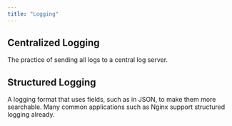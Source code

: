 ```yaml
---
title: "Logging"
---
```


## Centralized Logging

The practice of sending all logs to a central log server.

## Structured Logging

A logging format that uses fields, such as in JSON, to make them more searchable. Many common applications such as Nginx support structured logging already.
